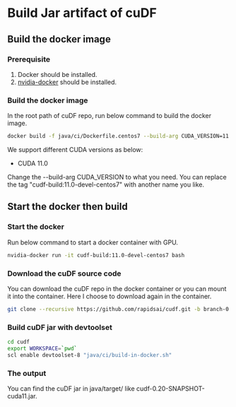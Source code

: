 # Build Jar artifact of cuDF

## Build the docker image

### Prerequisite

1. Docker should be installed.
2. [nvidia-docker](https://github.com/NVIDIA/nvidia-docker) should be installed.

### Build the docker image

In the root path of cuDF repo, run below command to build the docker image.
```bash
docker build -f java/ci/Dockerfile.centos7 --build-arg CUDA_VERSION=11.0 -t cudf-build:11.0-devel-centos7 .
```

We support different CUDA versions as below:
* CUDA 11.0

Change the --build-arg CUDA_VERSION to what you need.
You can replace the tag "cudf-build:11.0-devel-centos7" with another name you like.

## Start the docker then build

### Start the docker

Run below command to start a docker container with GPU.
```bash
nvidia-docker run -it cudf-build:11.0-devel-centos7 bash
```

### Download the cuDF source code

You can download the cuDF repo in the docker container or you can mount it into the container.
Here I choose to download again in the container.
```bash
git clone --recursive https://github.com/rapidsai/cudf.git -b branch-0.20
```

### Build cuDF jar with devtoolset

```bash
cd cudf
export WORKSPACE=`pwd`
scl enable devtoolset-8 "java/ci/build-in-docker.sh"
```

### The output

You can find the cuDF jar in java/target/ like cudf-0.20-SNAPSHOT-cuda11.jar.

